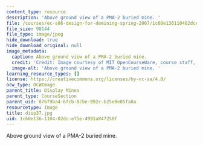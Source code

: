 ```yaml
---
content_type: resource
description: 'Above ground view of a PMA-2 buried mine. '
file: /courses/ec-s06-design-for-demining-spring-2007/1c60e136110402dce75e4991a847250f_disp37.jpg
file_size: 98144
file_type: image/jpeg
hide_download: true
hide_download_original: null
image_metadata:
  caption: Above ground view of a PMA-2 buried mine.
  credit: 'Credit: Image courtesy of MIT OpenCourseWare, course staff, and students.'
  image-alt: 'Above ground view of a PMA-2 buried mine. '
learning_resource_types: []
license: https://creativecommons.org/licenses/by-nc-sa/4.0/
ocw_type: OCWImage
parent_title: Display Mines
parent_type: CourseSection
parent_uid: 076f9ba4-6fcb-8cbe-992c-b25e9e05fa8a
resourcetype: Image
title: disp37.jpg
uid: 1c60e136-1104-02dc-e75e-4991a847250f
---
```

Above ground view of a PMA-2 buried mine. 